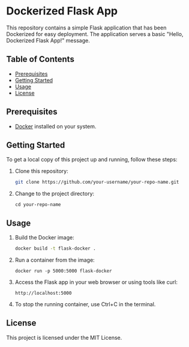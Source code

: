 # Dockerized Flask App

This repository contains a simple Flask application that has been Dockerized for easy deployment. The application serves a basic "Hello, Dockerized Flask App!" message.

## Table of Contents

- [Prerequisites](#prerequisites)
- [Getting Started](#getting-started)
- [Usage](#usage)
- [License](#license)

## Prerequisites

- [Docker](https://www.docker.com/) installed on your system.

## Getting Started

To get a local copy of this project up and running, follow these steps:

1. Clone this repository:

   ```bash
   git clone https://github.com/your-username/your-repo-name.git

2. Change to the project directory:

   ```
   cd your-repo-name

## Usage

1. Build the Docker image:

    ```sh 
	docker build -t flask-docker .

2. Run a container from the image:
    ```
	docker run -p 5000:5000 flask-docker

3. Access the Flask app in your web browser or using tools like curl:
	```
	http://localhost:5000

4. To stop the running container, use Ctrl+C in the terminal.

## License

This project is licensed under the MIT License.
